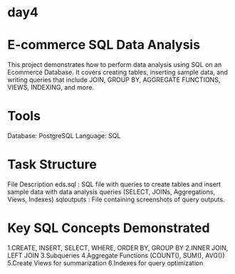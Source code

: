 # day4

# E-commerce SQL Data Analysis
  This project demonstrates how to perform data analysis using SQL on an Ecommerce Database.
It covers creating tables, inserting sample data, and writing queries that include JOIN, GROUP BY, AGGREGATE FUNCTIONS, VIEWS, INDEXING, and more.

# Tools 
  Database: PostgreSQL
  Language: SQL

# Task Structure
  File	Description
  eds.sql	: SQL file with queries to create tables and insert sample data with data analysis queries (SELECT, JOINs, Aggregations, Views, Indexes)
  sqloutputs : File containing screenshots of query outputs.

# Key SQL Concepts Demonstrated
  1.CREATE, INSERT, SELECT, WHERE, ORDER BY, GROUP BY
  2.INNER JOIN, LEFT JOIN
  3.Subqueries
  4.Aggregate Functions (COUNT(), SUM(), AVG())
  5.Create Views for summarization
  6.Indexes for query optimization
